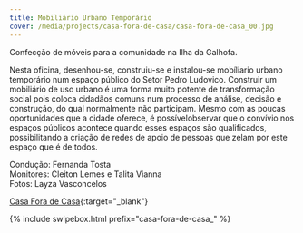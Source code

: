 ```yaml
---
title: Mobiliário Urbano Temporário
cover: /media/projects/casa-fora-de-casa/casa-fora-de-casa_00.jpg
---
```

Confecção de móveis para a comunidade na Ilha da Galhofa.

Nesta oficina, desenhou-se, construiu-se e instalou-se mobíliario urbano temporário num espaço público do Setor Pedro Ludovico. Construir um mobiliário de uso urbano é uma forma muito potente de transformação social pois coloca cidadãos comuns num processo de análise, decisão e construção, do qual normalmente não participam. Mesmo com as poucas oportunidades que a cidade oferece, é possívelobservar que o convívio nos espaços públicos acontece quando esses espaços são qualificados, possibilitando a criação de redes de apoio de pessoas que zelam por este espaço que é de todos. 

Condução: Fernanda Tosta  
Monitores: Cleiton Lemes e Talita Vianna  
Fotos: Layza Vasconcelos  

[Casa Fora de Casa](https://casaforade.casa/home/){:target="_blank"}

{% include swipebox.html prefix="casa-fora-de-casa_" %}
